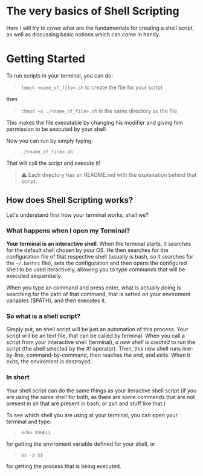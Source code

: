 # The very basics of Shell Scripting
Here I will try to cover what are the fundamentals for creating a shell script, as well as discussing basic notions which can come in handy.

# Getting Started
To run scripts in your terminal, you can do:

> `touch <name_of_file>.sh` to create the file for your script

then 
> `chmod +x ./<name_of_file>.sh` in the same directory as the file 

This makes the file executable by changing his modifier and giving him permission to be executed by your shell

Now you can run by simply typing: 

> `./<name_of_file>.sh`

That will call the script and execute it!

> :warning: Each directory has an README.md with the explanation behind that script.

## How does Shell Scripting works?
Let's understand first how your terminal works, shall we?

### What happens when I open my Terminal?
**Your terminal is an interactive shell**. When the terminal starts, it searches for the default shell chosen by your OS. He then searches for the configuration file of that respective shell (usually is bash, so it searches for the `~/.bashrc` file), sets the configuration and then opens the configured shell to be used iteractively, allowing you to type commands that will be executed sequentially.  

When you type an command and press enter, what is actually doing is searching for the path of that command, that is setted on your enviroment variables ($PATH), and then executes it.

### So what is a shell script?
Simply put, an shell script will be just an automation of this process. Your script will be an text file, that can be called by terminal. When you call a script from your interactive shell (terminal), *a new shell is created* to run the script (the shell selected by the #! operator). Then, this new shell runs line-by-line, command-by-command, then reaches the end, and exits. When it exits, the enviroment is destroyed.

### In short
Your shell script can do the same things as your iteractive shell script (if you are using the same shell for both, as there are some commands that are not present in sh that are present in bash, or zsh and stuff like that.)

To see which shell you are using at your terminal, you can open your terminal and type:

>`echo $SHELL` 

for getting the enviroment variable defined for your shell, or

> `ps -p $$`

for getting the process that is being executed.